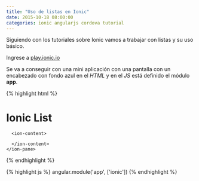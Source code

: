 ```yaml
---
title: "Uso de listas en Ionic"
date: 2015-10-18 08:00:00
categories: ionic angularjs cordova tutorial
---
```

Siguiendo con los tutoriales sobre Ionic vamos a trabajar con listas y su uso básico.

Ingrese a [play.ionic.io](http://play.ionic.io/app/d5fde9db2473)

Se va a conseguir con una mini aplicación con una pantalla con un encabezado con fondo azul en el *HTML* y en el *JS* está definido el módulo __app__.

{% highlight html %}
<!DOCTYPE html>
<html>
  <head>
    <meta charset="utf-8">
    <meta name="viewport" content="initial-scale=1, maximum-scale=1, user-scalable=no, width=device-width">
    <link href="https://code.ionicframework.com/1.0.0/css/ionic.min.css" rel="stylesheet">
    <script src="https://code.ionicframework.com/1.0.0/js/ionic.bundle.js"></script>
  </head>
  <body ng-app="app">
    <ion-pane>
      <ion-header-bar class="bar-positive">
        <div class="buttons">
          <h1 class="title">Ionic List</h1>
        </div>
      </ion-header-bar>
    
      <ion-content>
        
      </ion-content>
    </ion-pane>
  </body>
</html>
{% endhighlight %}

{% highlight js %}
angular.module('app', ['ionic'])
{% endhighlight %}

